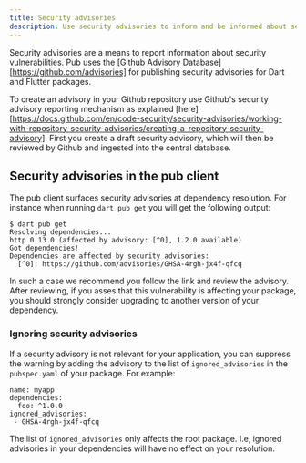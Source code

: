 ```yaml
---
title: Security advisories
description: Use security advisories to inform and be informed about security vulnerabilities.
---
```


Security advisories are a means to report information about security
vulnerabilities. Pub uses the [Github Advisory
Database][https://github.com/advisories] for publishing security advisories for
Dart and Flutter packages. 

To create an advisory in your Github repository use Github's security advisory
reporting mechanism as explained
[here][https://docs.github.com/en/code-security/security-advisories/working-with-repository-security-advisories/creating-a-repository-security-advisory].
First you create a draft security advisory, which will then be reviewed by
Github and ingested into the central database.


## Security advisories in the pub client
The pub client surfaces security advisories at dependency resolution. For
instance when running `dart pub get` you will get the following output:

```terminal
$ dart pub get
Resolving dependencies...
http 0.13.0 (affected by advisory: [^0], 1.2.0 available)
Got dependencies!
Dependencies are affected by security advisories:
  [^0]: https://github.com/advisories/GHSA-4rgh-jx4f-qfcq
```

In such a case we recommend you follow the link and review the advisory. After
reviewing, if you asses that this vulnerability is affecting your package, you
should strongly consider upgrading to another version of your dependency.


### Ignoring security advisories
If a security advisory is not relevant for your application, you can suppress the
warning by adding the advisory to the list of `ignored_advisories` in the
`pubspec.yaml` of your package. For example:

```
name: myapp
dependencies:
  foo: ^1.0.0
ignored_advisories:
 - GHSA-4rgh-jx4f-qfcq
```

The list of `ignored_advisories` only affects the root package. I.e, ignored
advisories in your dependencies will have no effect on your resolution.
